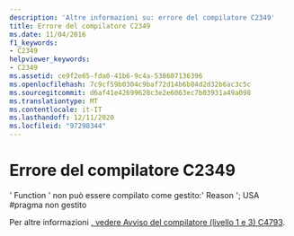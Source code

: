 ```yaml
---
description: 'Altre informazioni su: errore del compilatore C2349'
title: Errore del compilatore C2349
ms.date: 11/04/2016
f1_keywords:
- C2349
helpviewer_keywords:
- C2349
ms.assetid: ce9f2e65-fda0-41b6-9c4a-538607136396
ms.openlocfilehash: 7c9cf59b0304c9baf72d14b6b84d2d32b6ac3c5c
ms.sourcegitcommit: d6af41e42699628c3e2e6063ec7b03931a49a098
ms.translationtype: MT
ms.contentlocale: it-IT
ms.lasthandoff: 12/11/2020
ms.locfileid: "97298344"
---
```

# <a name="compiler-error-c2349"></a>Errore del compilatore C2349

' Function ' non può essere compilato come gestito:' Reason '; USA #pragma non gestito

Per altre informazioni [, vedere Avviso del compilatore (livello 1 e 3) C4793](../../error-messages/compiler-warnings/compiler-warning-level-1-and-3-c4793.md).
